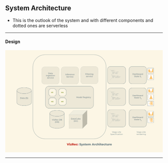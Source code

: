 ## System Architecture

- This is the outlook of the system and with different components and dotted ones are serverless


---

#### Design

![Design](../imgs/system_architecture.png)

---
